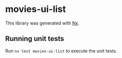 # movies-ui-list

This library was generated with [Nx](https://nx.dev).

## Running unit tests

Run `nx test movies-ui-list` to execute the unit tests.
